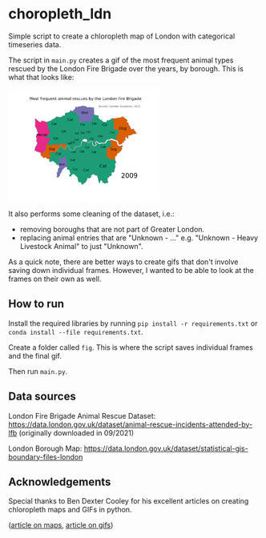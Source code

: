 # choropleth_ldn
Simple script to create a chloropleth map of London with categorical timeseries data.

The script in `main.py` creates a gif of the most frequent animal types rescued by the London Fire Brigade over the
years, by borough. 
This is what that looks like:

<img src="fig/final.gif" width="300" alt="rescues per borough GIF">

It also performs some cleaning of the dataset, i.e.:
* removing boroughs that are not part of Greater London.
* replacing animal entries that are "Unknown - ..." e.g. "Unknown - Heavy Livestock Animal" to just "Unknown".

As a quick note, there are better ways to create gifs that don't involve saving down individual frames. However, I 
wanted to be able to look at the frames on their own as well.

## How to run
Install the required libraries by running `pip install -r requirements.txt` or `conda install --file requirements.txt`.

Create a folder called `fig`. This is where the script saves individual frames and the final gif.

Then run `main.py`.

## Data sources
London Fire Brigade Animal Rescue Dataset: https://data.london.gov.uk/dataset/animal-rescue-incidents-attended-by-lfb
(originally downloaded in 09/2021)

London Borough Map: https://data.london.gov.uk/dataset/statistical-gis-boundary-files-london

## Acknowledgements
Special thanks to Ben Dexter Cooley for his excellent articles on creating chloropleth maps and GIFs in python.

([article on maps](https://towardsdatascience.com/lets-make-a-map-using-geopandas-pandas-and-matplotlib-to-make-a-chloropleth-map-dddc31c1983d),
[article on gifs](https://towardsdatascience.com/how-to-make-a-gif-map-using-python-geopandas-and-matplotlib-cd8827cefbc8))
